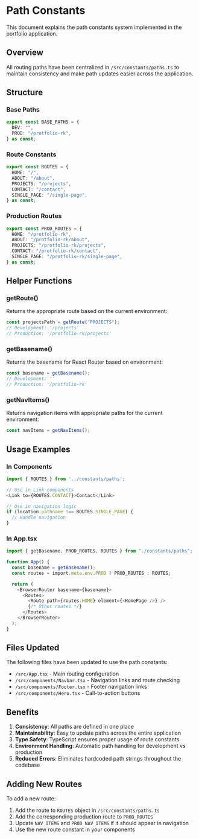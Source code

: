 # Path Constants

This document explains the path constants system implemented in the portfolio application.

## Overview

All routing paths have been centralized in `/src/constants/paths.ts` to maintain consistency and make path updates easier across the application.

## Structure

### Base Paths

```typescript
export const BASE_PATHS = {
  DEV: "",
  PROD: "/protfolio-rk",
} as const;
```

### Route Constants

```typescript
export const ROUTES = {
  HOME: "/",
  ABOUT: "/about",
  PROJECTS: "/projects",
  CONTACT: "/contact",
  SINGLE_PAGE: "/single-page",
} as const;
```

### Production Routes

```typescript
export const PROD_ROUTES = {
  HOME: "/protfolio-rk",
  ABOUT: "/protfolio-rk/about",
  PROJECTS: "/protfolio-rk/projects",
  CONTACT: "/protfolio-rk/contact",
  SINGLE_PAGE: "/protfolio-rk/single-page",
} as const;
```

## Helper Functions

### getRoute()

Returns the appropriate route based on the current environment:

```typescript
const projectsPath = getRoute("PROJECTS");
// Development: '/projects'
// Production: '/protfolio-rk/projects'
```

### getBasename()

Returns the basename for React Router based on environment:

```typescript
const basename = getBasename();
// Development: ''
// Production: '/protfolio-rk'
```

### getNavItems()

Returns navigation items with appropriate paths for the current environment:

```typescript
const navItems = getNavItems();
```

## Usage Examples

### In Components

```typescript
import { ROUTES } from '../constants/paths';

// Use in Link components
<Link to={ROUTES.CONTACT}>Contact</Link>

// Use in navigation logic
if (location.pathname !== ROUTES.SINGLE_PAGE) {
  // Handle navigation
}
```

### In App.tsx

```typescript
import { getBasename, PROD_ROUTES, ROUTES } from "./constants/paths";

function App() {
  const basename = getBasename();
  const routes = import.meta.env.PROD ? PROD_ROUTES : ROUTES;

  return (
    <BrowserRouter basename={basename}>
      <Routes>
        <Route path={routes.HOME} element={<HomePage />} />
        {/* Other routes */}
      </Routes>
    </BrowserRouter>
  );
}
```

## Files Updated

The following files have been updated to use the path constants:

- `/src/App.tsx` - Main routing configuration
- `/src/components/Navbar.tsx` - Navigation links and route checking
- `/src/components/Footer.tsx` - Footer navigation links
- `/src/components/Hero.tsx` - Call-to-action buttons

## Benefits

1. **Consistency**: All paths are defined in one place
2. **Maintainability**: Easy to update paths across the entire application
3. **Type Safety**: TypeScript ensures proper usage of route constants
4. **Environment Handling**: Automatic path handling for development vs production
5. **Reduced Errors**: Eliminates hardcoded path strings throughout the codebase

## Adding New Routes

To add a new route:

1. Add the route to `ROUTES` object in `/src/constants/paths.ts`
2. Add the corresponding production route to `PROD_ROUTES`
3. Update `NAV_ITEMS` and `PROD_NAV_ITEMS` if it should appear in navigation
4. Use the new route constant in your components
